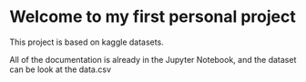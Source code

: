 # Welcome to my first personal project
This project is based on kaggle datasets.

All of the documentation is already in the Jupyter Notebook, and the dataset can be look at the data.csv
